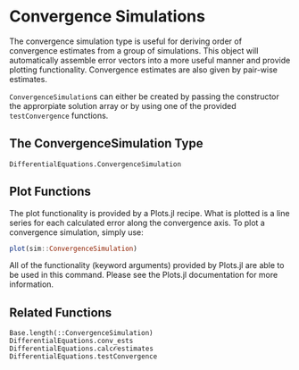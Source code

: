 # Convergence Simulations

The convergence simulation type is useful for deriving order of convergence estimates
from a group of simulations. This object will automatically assemble error vectors
into a more useful manner and provide plotting functionality. Convergence estimates
are also given by pair-wise estimates.

`ConvergenceSimulation`s can either be created by passing the constructor the
approrpiate solution array or by using one of the provided `testConvergence` functions.

## The ConvergenceSimulation Type

```@docs
DifferentialEquations.ConvergenceSimulation
```

## Plot Functions

The plot functionality is provided by a Plots.jl recipe. What is plotted is a
line series for each calculated error along the convergence axis. To plot a
convergence simulation, simply use:

```julia
plot(sim::ConvergenceSimulation)
```

All of the functionality (keyword arguments) provided by Plots.jl are able to
be used in this command. Please see the Plots.jl documentation for more information.

## Related Functions

```@docs
Base.length(::ConvergenceSimulation)
DifferentialEquations.conv_ests
DifferentialEquations.calc𝒪estimates
DifferentialEquations.testConvergence
```
